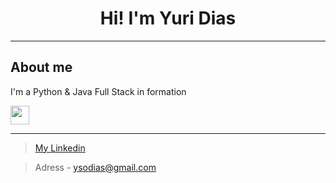 
<h1 align="center"> Hi! I'm Yuri Dias </h1>        
<hr>
<h2> About me </h2>

I'm a Python & Java Full Stack in formation

<div style="display:inline">
 <div >
  <img src="https://www.flaticon.com/svg/vstatic/svg/226/226777.svg?token=exp=1617111548~hmac=2f6d70f1d26b9173a16206b80211a9d7" width=30px height=30px hrfe="https://github.com/ySodias?tab=repositories&q=&type=&language=java">
  <a hrfe="https://github.com/ySodias?tab=repositories&q=&type=&language=java">
 </div>



</div>

<hr>

> [My Linkedin](https://www.linkedin.com/in/yuri-dias-soares/)

> Adress - ysodias@gmail.com
> 


